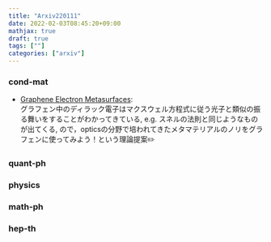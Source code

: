```yaml
---
title: "Arxiv220111"
date: 2022-02-03T08:45:20+09:00
mathjax: true
draft: true
tags: [""]
categories: ["arxiv"]
---
```

### cond-mat
- [Graphene Electron Metasurfaces](https://arxiv.org/abs/2201.02415):  
グラフェン中のディラック電子はマクスウェル方程式に従う光子と類似の振る舞いをすることがわかってきている,
e.g. スネルの法則と同じようなものが出てくる,
ので，opticsの分野で培われてきたメタマテリアルのノリをグラフェンに使ってみよう！という理論提案✏️



### quant-ph


### physics


### math-ph


### hep-th
